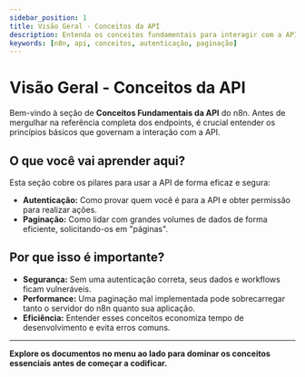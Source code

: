 ```yaml
---
sidebar_position: 1
title: Visão Geral - Conceitos da API
description: Entenda os conceitos fundamentais para interagir com a API do n8n, como autenticação e paginação.
keywords: [n8n, api, conceitos, autenticação, paginação]
---
```


# <IonicIcon name="terminal-outline" size={32} color="#ea4b71" /> Visão Geral - Conceitos da API

Bem-vindo à seção de **Conceitos Fundamentais da API** do n8n. Antes de mergulhar na referência completa dos endpoints, é crucial entender os princípios básicos que governam a interação com a API.

## <IonicIcon name="help-circle-outline" size={24} color="#ea4b71" /> O que você vai aprender aqui?

Esta seção cobre os pilares para usar a API de forma eficaz e segura:

- <IonicIcon name="shield-checkmark-outline" size={16} color="#6b7280" /> **Autenticação:** Como provar quem você é para a API e obter permissão para realizar ações.
- <IonicIcon name="documents-outline" size={16} color="#6b7280" /> **Paginação:** Como lidar com grandes volumes de dados de forma eficiente, solicitando-os em "páginas".

## <IonicIcon name="alert-circle-outline" size={24} color="#ea4b71" /> Por que isso é importante?

- <IonicIcon name="lock-closed-outline" size={16} color="#6b7280" /> **Segurança:** Sem uma autenticação correta, seus dados e workflows ficam vulneráveis.
- <IonicIcon name="speedometer-outline" size={16} color="#6b7280" /> **Performance:** Uma paginação mal implementada pode sobrecarregar tanto o servidor do n8n quanto sua aplicação.
- <IonicIcon name="checkmark-circle-outline" size={16} color="#6b7280" /> **Eficiência:** Entender esses conceitos economiza tempo de desenvolvimento e evita erros comuns.

---

**Explore os documentos no menu ao lado para dominar os conceitos essenciais antes de começar a codificar.** 
